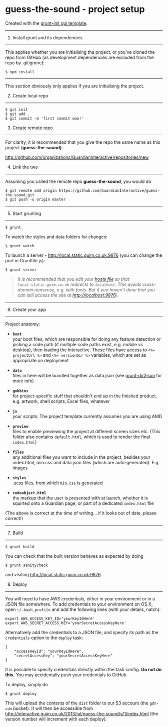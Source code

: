 # guess-the-sound - project setup

Created with the [grunt-init gui template](https://github.com/GuardianInteractive/grunt-init-template).

***

1. Install grunt and its dependencies
-------------------------------------
This applies whether you are initialising the project, or you've cloned the repo from GitHub (as development dependencies are excluded from the repo by .gitignore):

    $ npm install

***

This section obviously only applies if you are initialising the project.

2. Create local repo
--------------------
    $ git init
    $ git add .
    $ git commit -m 'first commit woo!'


3. Create remote repo
---------------------
For clarity, it is recommended that you give the repo the same name as this project (**guess-the-sound)**:

<http://github.com/organizations/GuardianInteractive/repositories/new>


4. Link the two
---------------
Assuming you called the remote repo **guess-the-sound**, you would do

    $ git remote add origin https://github.com/GuardianInteractive/guess-the-sound.git
    $ git push -u origin master

***

5. Start grunting
-----------------
    $ grunt

To watch the styles and data folders for changes:

    $ grunt watch

To launch a server - <http://local.static.guim.co.uk:9876> (you can change the port in Gruntfile.js):

    $ grunt server

> *It is recommended that you edit your [hosts file](http://en.wikipedia.org/wiki/Hosts_(file)) so that `local.static.guim.co.uk` redirects to `localhost`. This avoids cross-domain nonsense, e.g. with fonts. But if you haven't done that you can still access the site at <http://localhost:9876>).*

***

6. Create your app
------------------
Project anatomy:

* **`boot`**  
your boot files, which are responsible for doing any feature detection or picking a code path (if multiple code paths exist, e.g. mobile vs desktop), then loading the interactive. These files have access to `<%= projectUrl %>` and `<%= versionDir %>` variables, which are set as appropriate on deployment

* **`data`**  
files in here will be bundled together as data.json (see [grunt-dir2json](https://npmjs.org/package/grunt-dir2json) for more info)

* **`gubbins`**  
for project-specific stuff that shouldn't end up in the finished product, e.g. artwork, shell scripts, Excel files, whatever

* **`js`**  
your scripts. The project template currently assumes you are using AMD

* **`preview`**  
files to enable previewing the project at different screen sizes etc. (This folder also contains `default.html`, which is used to render the final `index.html`)

* **`files`**  
any additional files you want to include in the project, besides your index.html, min.css and data.json files (which are auto-generated). E.g. images

* **`styles`**  
.scss files, from which `min.css` is generated

* **`codeobject.html`**  
the markup that the user is presented with at launch, whether it is squirted onto a Guardian page, or part of a dedicated `index.html` file

(The above is correct at the time of writing... if it looks out of date, please correct!)

***

7. Build
--------
    $ grunt build

You can check that the built version behaves as expected by doing

    $ grunt sanitycheck

and visiting <http://local.static.guim.co.uk:9876>.


8. Deploy
---------
You will need to have AWS credentials, either in your environment or in a JSON file somewhere. To add credentials to your environment on OS X, open `~/.bash_profile` and add the following lines (with your details, natch):

    export AWS_ACCESS_KEY_ID='yourKeyIdHere'
    export AWS_SECRET_ACCESS_KEY='yourSecretAccessKeyHere'

Alternatively add the credentials to a JSON file, and specify its path as the `credentials` option to the `deploy` task:

    {
    	"accessKeyId": "yourKeyIdHere",
    	"secretAccessKey": "yourSecretAccessKeyHere"
    }

It is possible to specify credentials directly within the task config. **Do not do this.** You may accidentally push your credentials to GitHub.

To deploy, simply do

    $ grunt deploy

This will upload the contents of the `dist` folder to our S3 account (the `gdn-cdn` bucket). It will then be accessible from <http://interactive.guim.co.uk/2013/jul/guess-the-sound/v/1/index.html> (the version number will increment with each deploy).